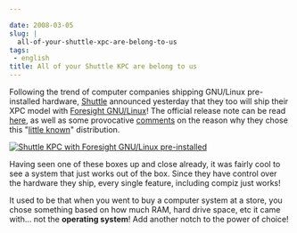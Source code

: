```yaml
---

date: 2008-03-05
slug: |
  all-of-your-shuttle-xpc-are-belong-to-us
tags:
 - english
title: All of your Shuttle KPC are belong to us
---
```


Following the trend of computer companies shipping GNU/Linux
pre-installed hardware, [Shuttle](http://us.shuttle.com/) announced
yesterday that they too will ship their XPC model with [Foresight
GNU/Linux](http://www.foresightlinux.org)! The official release note can
be read [here](http://us.shuttle.com/news.aspx), as well as some
provocative [comments](http://techreport.com/discussions.x/14278) on the
reason why they chose this "[little
known](http://www.tuxmachines.org/node/24781)\" distribution.

[![Shuttle KPC with Foresight GNU/Linux
pre-installed](http://farm3.static.flickr.com/2318/2311944095_e6c2b27d91_o.jpg)](http://www.flickr.com/photos/ogmaciel/2311944095/)

Having seen one of these boxes up and close already, it was fairly cool
to see a system that just works out of the box. Since they have control
over the hardware they ship, every single feature, including compiz just
works!

It used to be that when you went to buy a computer system at a store,
you chose something based on how much RAM, hard drive space, etc it came
with... not the **operating system**! Add another notch to the power of
choice!
